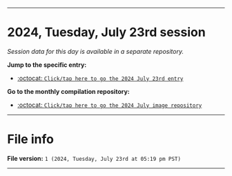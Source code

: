
***

# 2024, Tuesday, July 23rd session

_Session data for this day is available in a separate repository._

**Jump to the specific entry:**

- [:octocat: `Click/tap here to go the 2024 July 23rd entry`](https://github.com/seanpm2001/SeansLifeArchive_Images_MotorWorld_CarFactory_Y2024_V7/tree/SeansLifeArchive_Images_MotorWorld_CarFactory_Y2024_V7_Main-dev/2024/07_July/23/)

**Go to the monthly compilation repository:**

- [:octocat: `Click/tap here to go the 2024 July image repository`](https://github.com/seanpm2001/SeansLifeArchive_Images_MotorWorld_CarFactory_Y2024_V7/)

***

# File info

**File version:** `1 (2024, Tuesday, July 23rd at 05:19 pm PST)`

***
